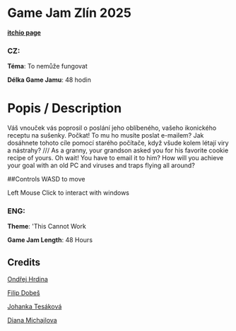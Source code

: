 # Game Jam Zlín 2025
[**itchio page**](https://ondroid91.itch.io/granny-virtual-cookies)
### CZ:
**Téma**: To nemůže fungovat

**Délka Game Jamu**: 48 hodin

# Popis / Description
Váš vnouček vás poprosil o poslání jeho oblíbeného, vašeho ikonického receptu na sušenky. Počkat! To mu ho musíte poslat e-mailem? Jak dosáhnete tohoto cíle pomocí starého počítače, když všude kolem létají viry a nástrahy?
///
As a granny, your grandson asked you for his favorite cookie recipe of yours. Oh wait! You have to email it to him? How will you achieve your goal with an old PC and viruses and traps flying all around?

##Controls
WASD to move

Left Mouse Click to interact with windows

### ENG:
**Theme**: 'This Cannot Work

**Game Jam Length**: 48 Hours

## Credits
[Ondřej Hrdina](https://ondroid91.itch.io)

[Filip Dobeš](https://www.instagram.com/dobes_art?igsh=MWczb2toYWZnZ3p4NQ%3D%3D)

[Johanka Tesáková](https://heylink.me/inkjogi)

[Diana Michajlova](https://linktr.ee/aclypse)
